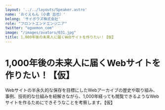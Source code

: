```yaml
---
layout: '../../layouts/Speaker.astro'
name: 'おぐえもん（小倉 且也）'
belong: 'サイボウズ株式会社'
role: "フロントエンドエンジニア"
twitter: "oguemon_com"
image: "/images/avatars/031.jpg"
title: 1,000年後の未来人に届くWebサイトを作りたい！【仮】
---
```


# 1,000年後の未来人に届くWebサイトを作りたい！【仮】

Webサイトの半永久的な保存を目標にしたWebアーカイブの歴史や取り組み、事例、技術的な仕組みを紐解きながら、1,000年経っても閲覧できるようなWebサイトを作るためにできそうなことを考察します。【仮】